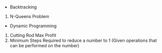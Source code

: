 - Backtracking
1. N-Queens Problem

- Dynamic Programming
1. Cutting Rod Max Profit
2. Minimum Steps Required to reduce a number to 1 (Given operations that can be performed on the number)